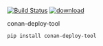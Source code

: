 [![Build Status](https://travis-ci.com/SSE4/conan-deploy-tool.svg?branch=master)](https://travis-ci.com/SSE4/conan-deploy-tool)
[![download](https://img.shields.io/badge/download-pypi-blue.svg)](https://pypi.org/project/conan-deploy-tool)

conan-deploy-tool

```
pip install conan-deploy-tool
```
